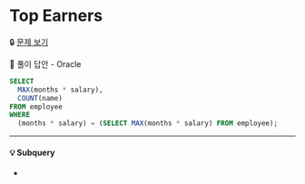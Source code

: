 # Top Earners

🔒 [문제 보기](https://www.hackerrank.com/challenges/earnings-of-employees/problem)

🔑 풀이 답안 - Oracle

```SQL
SELECT 
  MAX(months * salary), 
  COUNT(name)
FROM employee
WHERE 
  (months * salary) = (SELECT MAX(months * salary) FROM employee);
```

------

#### 💡 Subquery

- 
